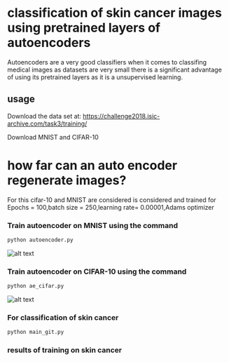 # classification of skin cancer images using pretrained layers of autoencoders

Autoencoders are a very good classifiers when it comes to classifing medical images as datasets are very small there is a significant advantage of using its pretrained layers as it is a unsupervised learning.

## usage
Download the data set at:
https://challenge2018.isic-archive.com/task3/training/

Download MNIST and CIFAR-10

# how far can an auto encoder regenerate images?

For this cifar-10 and MNIST are considered is considered and trained for Epochs = 100,batch size = 250,learning rate= 0.00001,Adams optimizer

### Train autoencoder on MNIST using the command

```bash
python autoencoder.py

```

![alt text](https://github.com/saiky-cheeku/Auto-Encoders/blob/master/ae_out.png)


### Train autoencoder on CIFAR-10 using the command

```bash
python ae_cifar.py
```

![alt text](https://github.com/saiky-cheeku/Auto-Encoders/blob/master/cifar_output.png)

### For classification of skin cancer

```bash
python main_git.py
```
### results of training on skin cancer




    
